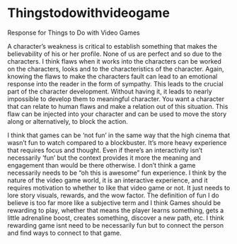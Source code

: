 # Thingstodowithvideogame
Response for Things to Do with Video Games 

A character’s weakness is critical to establish something that makes the believability of his or her profile. None of us are perfect and so due to the characters. I think flaws when it works into the characters can be worked on the characters, looks and to the characteristics of the character.  Again, knowing the flaws to make the characters fault can lead to an emotional response into the reader in the form of sympathy. This leads to the crucial part of the character development. Without having it, it leads to nearly impossible to develop them to meaningful character. You want a character that can relate to human flaws and make a relation out of this situation. This flaw can be injected into your character and can be used to move the story along or alternatively, to block the action. 

I think that games can be ‘not fun’ in the same way that the high cinema that wasn’t fun to watch compared to a blockbuster. It’s more heavy experience that requires focus and thought. Even if there’s an interactivity isn’t necessarily ‘fun’ but the context provides it more the meaning and engagement than would be there otherwise. I don’t think a game necessarily needs to be “oh this is awesome” fun experience. I think by the nature of the video game world, it is an interactive experience, and it requires motivation to whether to like that video game or not. It just needs to lore story visuals, rewards, and the wow factor. The definition of fun I do believe is too far more like a subjective term and I think Games should be rewarding to play, whether that means the player learns something, gets a little adrenaline boost, creates something, discover a new path, etc. I think rewarding game isnt need to be necessarily fun but to connect the person and find ways to connect to that game. 

